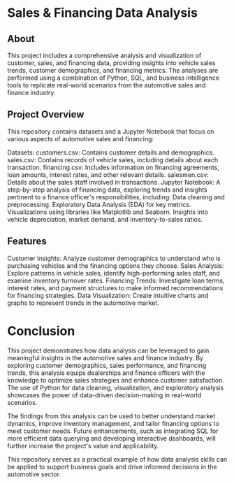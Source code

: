 # Sales & Financing Data Analysis

## About

This project includes a comprehensive analysis and visualization of customer, sales, and financing data, providing insights into vehicle sales trends, customer demographics, and financing metrics. The analyses are performed using a combination of Python, SQL, and business intelligence tools to replicate real-world scenarios from the automotive sales and finance industry.

## Project Overview

This repository contains datasets and a Jupyter Notebook that focus on various aspects of automotive sales and financing:

Datasets:
customers.csv: Contains customer details and demographics.
sales.csv: Contains records of vehicle sales, including details about each transaction.
financing.csv: Includes information on financing agreements, loan amounts, interest rates, and other relevant details.
salesmen.csv: Details about the sales staff involved in transactions.
Jupyter Notebook: A step-by-step analysis of financing data, exploring trends and insights pertinent to a finance officer's responsibilities, including:
Data cleaning and preprocessing.
Exploratory Data Analysis (EDA) for key metrics.
Visualizations using libraries like Matplotlib and Seaborn.
Insights into vehicle depreciation, market demand, and inventory-to-sales ratios.


## Features
Customer Insights: Analyze customer demographics to understand who is purchasing vehicles and the financing options they choose.
Sales Analysis: Explore patterns in vehicle sales, identify high-performing sales staff, and examine inventory turnover rates.
Financing Trends: Investigate loan terms, interest rates, and payment structures to make informed recommendations for financing strategies.
Data Visualization: Create intuitive charts and graphs to represent trends in the automotive market.

# Conclusion
This project demonstrates how data analysis can be leveraged to gain meaningful insights in the automotive sales and finance industry. By exploring customer demographics, sales performance, and financing trends, this analysis equips dealerships and finance officers with the knowledge to optimize sales strategies and enhance customer satisfaction. The use of Python for data cleaning, visualization, and exploratory analysis showcases the power of data-driven decision-making in real-world scenarios.

The findings from this analysis can be used to better understand market dynamics, improve inventory management, and tailor financing options to meet customer needs. Future enhancements, such as integrating SQL for more efficient data querying and developing interactive dashboards, will further increase the project's value and applicability.

This repository serves as a practical example of how data analysis skills can be applied to support business goals and drive informed decisions in the automotive sector.
